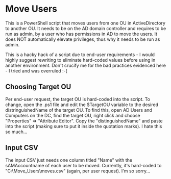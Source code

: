 # Move Users
This is a PowerShell script that moves users from one OU in ActiveDirectory to another OU. It needs to be on the AD domain controller and requires to be run as admin, by a user who has permissions in AD to move the users. It does NOT automatically elevate privileges, thus why it needs to be run as admin.

This is a hacky hack of a script due to end-user requirements - I would highly suggest rewriting to eliminate hard-coded values before using in another environment. Don't crucify me for the bad practices evidenced here - I tried and was overruled :-(

## Choosing Target OU
Per end-user request, the target OU is hard-coded into the script. To change, open the .ps1 file and edit the $TargetOU variable to the desired distringuishedName of the target OU. To find this, open AD Users and Computers on the DC, find the target OU, right click and choose "Properties" => "Attribute Editor". Copy the "distinguishedName" and paste into the script (making sure to put it inside the quotation marks). I hate this so much...

## Input CSV
The input CSV just needs one column titled "Name" with the sAMAccountname of each user to be moved. Currently, it's hard-coded to "C:\Move_Users\moves.csv" (again, per user request). I'm so sorry...

